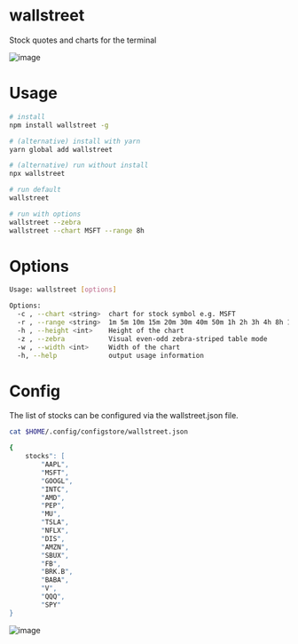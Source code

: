 # wallstreet
Stock quotes and charts for the terminal

![image](https://user-images.githubusercontent.com/10064471/63653846-91edf100-c772-11e9-883e-96761e295766.png)

# Usage
```bash
# install
npm install wallstreet -g

# (alternative) install with yarn
yarn global add wallstreet

# (alternative) run without install
npx wallstreet

# run default
wallstreet

# run with options
wallstreet --zebra
wallstreet --chart MSFT --range 8h
```

# Options

```bash
Usage: wallstreet [options]

Options:
  -c , --chart <string>  chart for stock symbol e.g. MSFT
  -r , --range <string>  1m 5m 10m 15m 20m 30m 40m 50m 1h 2h 3h 4h 8h 1d 2d 5d 1mo 1y 5y 10y
  -h , --height <int>    Height of the chart
  -z , --zebra           Visual even-odd zebra-striped table mode
  -w , --width <int>     Width of the chart
  -h, --help             output usage information
```

# Config

The list of stocks can be configured via the wallstreet.json file.
```bash
cat $HOME/.config/configstore/wallstreet.json

{
    stocks": [
        "AAPL",
        "MSFT",
        "GOOGL",
        "INTC",
        "AMD",
        "PEP",
        "MU",
        "TSLA",
        "NFLX",
        "DIS",
        "AMZN",
        "SBUX",
        "FB",
        "BRK.B",
        "BABA",
        "V",
        "QQQ",
        "SPY"
}
```


![image](https://user-images.githubusercontent.com/10064471/63654140-86042e00-c776-11e9-9e1c-072f733f6631.png)
